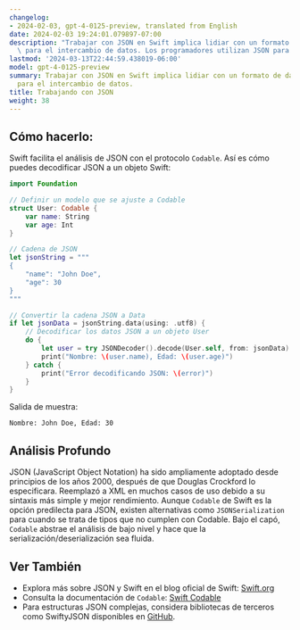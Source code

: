```yaml
---
changelog:
- 2024-02-03, gpt-4-0125-preview, translated from English
date: 2024-02-03 19:24:01.079897-07:00
description: "Trabajar con JSON en Swift implica lidiar con un formato de datos ligero\
  \ para el intercambio de datos. Los programadores utilizan JSON para transmitir\u2026"
lastmod: '2024-03-13T22:44:59.438019-06:00'
model: gpt-4-0125-preview
summary: Trabajar con JSON en Swift implica lidiar con un formato de datos ligero
  para el intercambio de datos.
title: Trabajando con JSON
weight: 38
---
```


## Cómo hacerlo:
Swift facilita el análisis de JSON con el protocolo `Codable`. Así es cómo puedes decodificar JSON a un objeto Swift:

```Swift
import Foundation

// Definir un modelo que se ajuste a Codable
struct User: Codable {
    var name: String
    var age: Int
}

// Cadena de JSON
let jsonString = """
{
    "name": "John Doe",
    "age": 30
}
"""

// Convertir la cadena JSON a Data
if let jsonData = jsonString.data(using: .utf8) {
    // Decodificar los datos JSON a un objeto User
    do {
        let user = try JSONDecoder().decode(User.self, from: jsonData)
        print("Nombre: \(user.name), Edad: \(user.age)")
    } catch {
        print("Error decodificando JSON: \(error)")
    }
}
```

Salida de muestra:
```
Nombre: John Doe, Edad: 30
```

## Análisis Profundo
JSON (JavaScript Object Notation) ha sido ampliamente adoptado desde principios de los años 2000, después de que Douglas Crockford lo especificara. Reemplazó a XML en muchos casos de uso debido a su sintaxis más simple y mejor rendimiento. Aunque `Codable` de Swift es la opción predilecta para JSON, existen alternativas como `JSONSerialization` para cuando se trata de tipos que no cumplen con Codable. Bajo el capó, `Codable` abstrae el análisis de bajo nivel y hace que la serialización/deserialización sea fluida.

## Ver También
- Explora más sobre JSON y Swift en el blog oficial de Swift: [Swift.org](https://swift.org/blog/)
- Consulta la documentación de `Codable`: [Swift Codable](https://developer.apple.com/documentation/swift/codable)
- Para estructuras JSON complejas, considera bibliotecas de terceros como SwiftyJSON disponibles en [GitHub](https://github.com/SwiftyJSON/SwiftyJSON).
